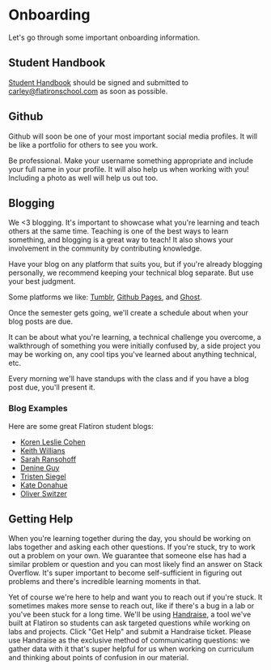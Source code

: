 # Onboarding

Let's go through some important onboarding information.

## Student Handbook

[Student Handbook](https://github.com/flatiron-school-curriculum/remote-intro-onboarding-readme/blob/master/Flatiron-School-Student-Handbook-9-14.pdf?raw=true) should be signed and submitted to carley@flatironschool.com as soon as possible.
 
## Github

Github will soon be one of your most important social media profiles. It will be like a portfolio for others to see you work.

Be professional. Make your username something appropriate and include your full name in your profile. It will also help us when working with you! Including a photo as well will help us out too.

## Blogging

We <3 blogging. It's important to showcase what you're learning and teach others at the same time. Teaching is one of the best ways to learn something, and blogging is a great way to teach! It also shows your involvement in the community by contributing knowledge. 

Have your blog on any platform that suits you, but if you're already blogging personally, we recommend keeping your technical blog separate. But use your best judgment.

Some platforms we like: [Tumblr](https://www.tumblr.com/), [Github Pages](http://www.smashingmagazine.com/2014/08/01/build-blog-jekyll-github-pages/), and [Ghost](https://ghost.org/).

Once the semester gets going, we'll create a schedule about when your blog posts are due.

It can be about what you're learning, a technical challenge you overcome, a walkthrough of something you were initially confused by, a side project you may be working on, any cool tips you've learned about anything technical, etc.

Every morning we'll have standups with the class and if you have a blog post due, you'll present it.

### Blog Examples

Here are some great Flatiron student blogs:

* [Koren Leslie Cohen](http://www.korenlc.com/)
* [Keith Willians](http://codewardbound.tumblr.com/)
* [Sarah Ransohoff](http://sarahunderstandsverylittle.tumblr.com/)
* [Denine Guy](http://denineguy.github.io/)
* [Tristen Siegel](http://tsiege.github.io/)
* [Kate Donahue](http://katepdonahue.tumblr.com/)
* [Oliver Switzer](http://allyourcodesarebelongtous.tumblr.com/)

## Getting Help

When you're learning together during the day, you should be working on labs together and asking each other questions. 
If you're stuck, try to work out a problem on your own. We guarantee that someone else has had a similar problem or question and you can most likely find an answer on Stack Overflow. It's super important to become self-sufficient in figuring out problems and there's incredible learning moments in that.

Yet of course we're here to help and want you to reach out if you're stuck. It sometimes makes more sense to reach out, like if there's a bug in a lab or you've been stuck for a long time. We'll be using [Handraise](http://help.flatironschool.com/), a tool we've built at Flatiron so students can ask targeted questions while working on labs and projects. Click "Get Help" and submit a Handraise ticket. Please use Handraise as the exclusive method of communicating questions: we gather data with it that's super helpful for us when working on curriculum and thinking about points of confusion in our material.
